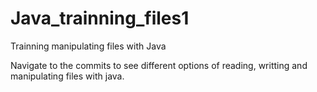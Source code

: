 # Java_trainning_files1
Trainning manipulating files with Java

Navigate to the commits to see different options of reading, writting and manipulating files with java.
